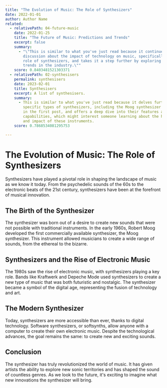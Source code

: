 ```yaml
---
title: "The Evolution of Music: The Role of Synthesizers"
date: 2022-01-01
author: Author Name
related:
  - relativePath: 04-future-music
    date: 2022-01-25
    title: "The Future of Music: Predictions and Trends"
    excerpt: false
    summary:
      - "\"This is similar to what you've just read because it continues the
        discussion about the impact of technology on music, specifically the
        role of synthesizers, and takes it a step further by exploring future
        trends in the industry.\""
    score: 0.8403481521303371
  - relativePath: 02-synthesisers
    permalink: synthesisers
    date: 2023-02-01
    title: Synthesisers
    excerpt: A list of synthesisers.
    summary:
      - This is similar to what you've just read because it delves further into
        specific types of synthesizers, including the Moog synthesizer mentioned
        in the first post, and offers a deep dive into their features and
        capabilities, which might interest someone learning about the history
        and impact of these instruments.
    score: 0.7868534081295753

---
```


# The Evolution of Music: The Role of Synthesizers

Synthesizers have played a pivotal role in shaping the landscape of music as we know it today. From the psychedelic sounds of the 60s to the electronic beats of the 21st century, synthesizers have been at the forefront of musical innovation.

## The Birth of the Synthesizer

The synthesizer was born out of a desire to create new sounds that were not possible with traditional instruments. In the early 1960s, Robert Moog developed the first commercially available synthesizer, the Moog synthesizer. This instrument allowed musicians to create a wide range of sounds, from the ethereal to the bizarre.

## Synthesizers and the Rise of Electronic Music

The 1980s saw the rise of electronic music, with synthesizers playing a key role. Bands like Kraftwerk and Depeche Mode used synthesizers to create a new type of music that was both futuristic and nostalgic. The synthesizer became a symbol of the digital age, representing the fusion of technology and art.

## The Modern Synthesizer

Today, synthesizers are more accessible than ever, thanks to digital technology. Software synthesizers, or softsynths, allow anyone with a computer to create their own electronic music. Despite the technological advances, the goal remains the same: to create new and exciting sounds.

## Conclusion

The synthesizer has truly revolutionized the world of music. It has given artists the ability to explore new sonic territories and has shaped the sound of countless genres. As we look to the future, it's exciting to imagine what new innovations the synthesizer will bring.
